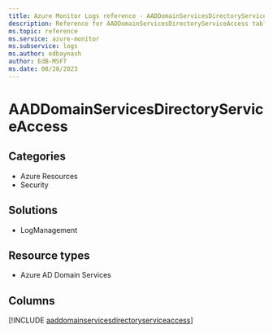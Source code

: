```yaml
---
title: Azure Monitor Logs reference - AADDomainServicesDirectoryServiceAccess
description: Reference for AADDomainServicesDirectoryServiceAccess table in Azure Monitor Logs.
ms.topic: reference
ms.service: azure-monitor
ms.subservice: logs
ms.author: edbaynash
author: EdB-MSFT
ms.date: 08/28/2023
---
```


# AADDomainServicesDirectoryServiceAccess



## Categories

- Azure Resources
- Security
## Solutions

- LogManagement
## Resource types

- Azure AD Domain Services

            


## Columns
  
[!INCLUDE [aaddomainservicesdirectoryserviceaccess](../includes/aaddomainservicesdirectoryserviceaccess-include.md)]

